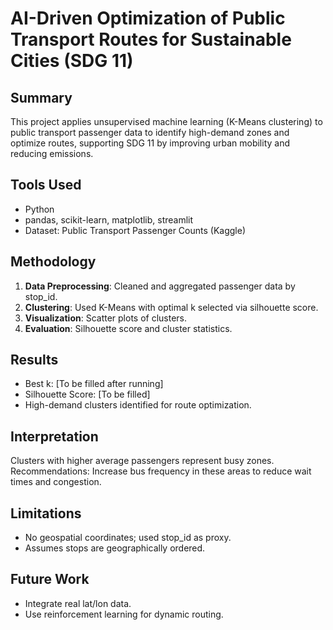 # AI-Driven Optimization of Public Transport Routes for Sustainable Cities (SDG 11)

## Summary

This project applies unsupervised machine learning (K-Means clustering) to public transport passenger data to identify high-demand zones and optimize routes, supporting SDG 11 by improving urban mobility and reducing emissions.

## Tools Used

- Python
- pandas, scikit-learn, matplotlib, streamlit
- Dataset: Public Transport Passenger Counts (Kaggle)

## Methodology

1. **Data Preprocessing**: Cleaned and aggregated passenger data by stop_id.
2. **Clustering**: Used K-Means with optimal k selected via silhouette score.
3. **Visualization**: Scatter plots of clusters.
4. **Evaluation**: Silhouette score and cluster statistics.

## Results

- Best k: [To be filled after running]
- Silhouette Score: [To be filled]
- High-demand clusters identified for route optimization.

## Interpretation

Clusters with higher average passengers represent busy zones. Recommendations: Increase bus frequency in these areas to reduce wait times and congestion.

## Limitations

- No geospatial coordinates; used stop_id as proxy.
- Assumes stops are geographically ordered.

## Future Work

- Integrate real lat/lon data.
- Use reinforcement learning for dynamic routing.